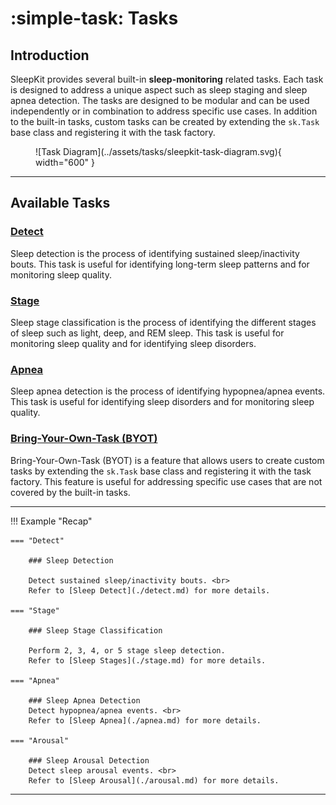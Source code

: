# :simple-task: Tasks

## <span class="sk-h2-span">Introduction</span>

SleepKit provides several built-in __sleep-monitoring__ related tasks. Each task is designed to address a unique aspect such as sleep staging and sleep apnea detection. The tasks are designed to be modular and can be used independently or in combination to address specific use cases. In addition to the built-in tasks, custom tasks can be created by extending the `sk.Task` base class and registering it with the task factory.

<figure markdown="span">
  ![Task Diagram](../assets/tasks/sleepkit-task-diagram.svg){ width="600" }
</figure>


---

## <span class="sk-h2-span">Available Tasks</span>

### <span class="sk-h2-span"> [Detect](./detect.md)</span>

Sleep detection is the process of identifying sustained sleep/inactivity bouts. This task is useful for identifying long-term sleep patterns and for monitoring sleep quality.

### <span class="sk-h2-span">[Stage](./stage.md)</span>

Sleep stage classification is the process of identifying the different stages of sleep such as light, deep, and REM sleep. This task is useful for monitoring sleep quality and for identifying sleep disorders.

### <span class="sk-h2-span">[Apnea](./apnea.md)</span>

Sleep apnea detection is the process of identifying hypopnea/apnea events. This task is useful for identifying sleep disorders and for monitoring sleep quality.

<!-- ### <span class="sk-h2-span">[Arousal](./arousal.md)</span>

Sleep arousal detection is the process of identifying sleep arousal events. This task is useful for identifying sleep disorders and for monitoring sleep quality. -->

### <span class="sk-h2-span">[Bring-Your-Own-Task (BYOT)](./byot.md)</span>

Bring-Your-Own-Task (BYOT) is a feature that allows users to create custom tasks by extending the `sk.Task` base class and registering it with the task factory. This feature is useful for addressing specific use cases that are not covered by the built-in tasks.

---

!!! Example "Recap"

    === "Detect"

        ### Sleep Detection

        Detect sustained sleep/inactivity bouts. <br>
        Refer to [Sleep Detect](./detect.md) for more details.

    === "Stage"

        ### Sleep Stage Classification

        Perform 2, 3, 4, or 5 stage sleep detection.
        Refer to [Sleep Stages](./stage.md) for more details.

    === "Apnea"

        ### Sleep Apnea Detection
        Detect hypopnea/apnea events. <br>
        Refer to [Sleep Apnea](./apnea.md) for more details.

    === "Arousal"

        ### Sleep Arousal Detection
        Detect sleep arousal events. <br>
        Refer to [Sleep Arousal](./arousal.md) for more details.

---
